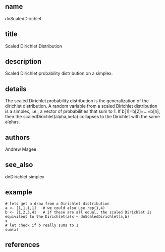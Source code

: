 ## name
dnScaledDirichlet
## title
Scaled Dirichlet Distribution
## description
Scaled Dirichlet probability distribution on a simplex.
## details
The scaled Dirichlet probability distribution is the generalization of the dirichlet distribution. A random variable from a scaled Dirichlet distribution is a simplex, i.e., a vector of probabilities that sum to 1. If b[1]=b[2]=...=b[n], then the scaledDirichlet(alpha,beta) collapses to the Dirichlet with the same alphas.
## authors
Andrew Magee
## see_also
dnDirichlet
simplex
## example
	# lets get a draw from a Dirichlet distribution
	a <- [1,1,1,1]   # we could also use rep(1,4)
	b <- [1,2,3,4]   # if these are all equal, the scaled Dirichlet is equivilent to the Dirichlet(a)x ~ dnScaledDirichlet(a,b)
	x
	# let check if b really sums to 1
	sum(x)
	
## references
